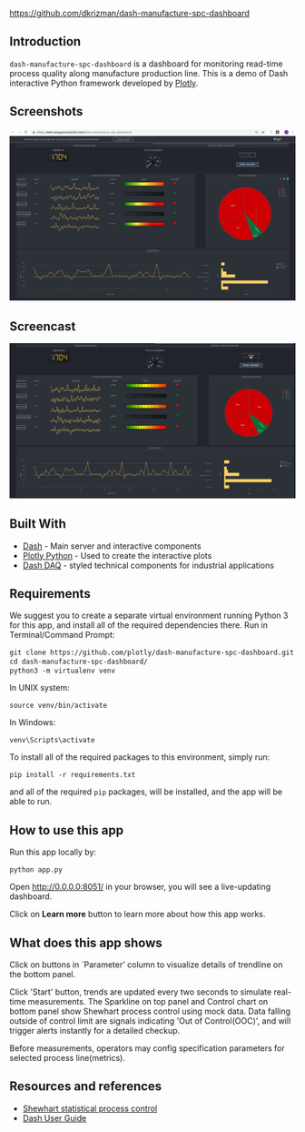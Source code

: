 
https://github.com/dkrizman/dash-manufacture-spc-dashboard

## Introduction
`dash-manufacture-spc-dashboard` is a dashboard for monitoring read-time process quality along manufacture production line. 
This is a demo of Dash interactive Python framework developed by [Plotly](https//plot.ly/).

## Screenshots
![initial](img/Screen_Shot.png)

## Screencast
![Animated](img/screencast.gif)

## Built With
* [Dash](https://dash.plot.ly/) - Main server and interactive components 
* [Plotly Python](https://plot.ly/python/) - Used to create the interactive plots
* [Dash DAQ](dashdaq.io) - styled technical components for industrial applications

## Requirements
We suggest you to create a separate virtual environment running Python 3 for this app, and install all of the required dependencies there. Run in Terminal/Command Prompt:

```
git clone https://github.com/plotly/dash-manufacture-spc-dashboard.git
cd dash-manufacture-spc-dashboard/
python3 -m virtualenv venv
```
In UNIX system: 

```
source venv/bin/activate
```
In Windows: 

```
venv\Scripts\activate
```

To install all of the required packages to this environment, simply run:

```
pip install -r requirements.txt
```

and all of the required `pip` packages, will be installed, and the app will be able to run.


## How to use this app

Run this app locally by:
```
python app.py
```
Open http://0.0.0.0:8051/ in your browser, you will see a live-updating dashboard.

Click on **Learn more** button to learn more about how this app works.

## What does this app shows

Click on buttons in `Parameter' column to visualize details of trendline on the bottom panel.

Click 'Start' button, trends are updated every two seconds to simulate real-time measurements. The Sparkline on top panel and Control chart on bottom panel show Shewhart process control using mock data. Data falling outside of control limit are signals indicating 'Out of Control(OOC)', and will 
trigger alerts instantly for a detailed checkup. 

Before measurements, operators may config specification parameters for selected process line(metrics).

## Resources and references
* [Shewhart statistical process control](https://en.wikipedia.org/wiki/Shewhart_individuals_control_chart)
* [Dash User Guide](https://dash.plot.ly/)